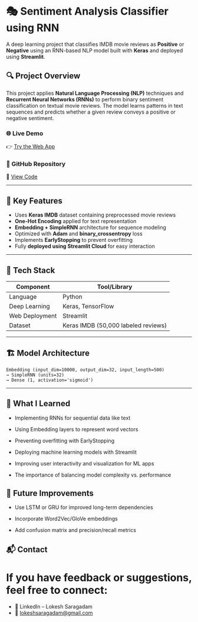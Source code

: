# 🎭 Sentiment Analysis Classifier using RNN

A deep learning project that classifies IMDB movie reviews as **Positive** or **Negative** using an RNN-based NLP model built with **Keras** and deployed using **Streamlit**.

## 🔍 Project Overview

This project applies **Natural Language Processing (NLP)** techniques and **Recurrent Neural Networks (RNNs)** to perform binary sentiment classification on textual movie reviews. The model learns patterns in text sequences and predicts whether a given review conveys a positive or negative sentiment.

### 🌐 Live Demo
👉 [Try the Web App](https://movreviewsentimentclassifier-iqhyv3fchkx5k8u9h8rkcu.streamlit.app/)

### 📂 GitHub Repository
🔗 [View Code](https://github.com/lokesh-saragadam/DL_simple_RNN_project.git)

---

## 🧠 Key Features

- Uses **Keras IMDB** dataset containing preprocessed movie reviews
- **One-Hot Encoding** applied for text representation
- **Embedding + SimpleRNN** architecture for sequence modeling
- Optimized with **Adam** and **binary_crossentropy** loss
- Implements **EarlyStopping** to prevent overfitting
- Fully **deployed using Streamlit Cloud** for easy interaction

---

## 🧰 Tech Stack

| Component        | Tool/Library      |
|------------------|-------------------|
| Language         | Python            |
| Deep Learning    | Keras, TensorFlow |
| Web Deployment   | Streamlit         |
| Dataset          | Keras IMDB (50,000 labeled reviews) |

---

## 🏗️ Model Architecture
```text
Embedding (input_dim=10000, output_dim=32, input_length=500)
→ SimpleRNN (units=32)
→ Dense (1, activation='sigmoid')
```

---
## 🤔 What I Learned
- Implementing RNNs for sequential data like text

- Using Embedding layers to represent word vectors

- Preventing overfitting with EarlyStopping

- Deploying machine learning models with Streamlit

- Improving user interactivity and visualization for ML apps

- The importance of balancing model complexity vs. performance

## 📌 Future Improvements
- Use LSTM or GRU for improved long-term dependencies

- Incorporate Word2Vec/GloVe embeddings

- Add confusion matrix and precision/recall metrics


## 📬 Contact
# If you have feedback or suggestions, feel free to connect:

- 🔗 LinkedIn – Lokesh Saragadam
- 📧 lokeshsaragadam@gmail.com

